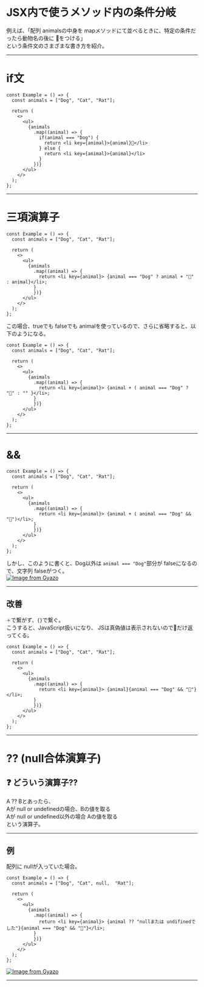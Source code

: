 # JSX内で使うメソッド内の条件分岐
例えば、「配列 animalsの中身を mapメソッドにて並べるときに、特定の条件だったら動物名の後に 🐶をつける」  
という条件文のさまざまな書き方を紹介。
***

# if文
~~~
const Example = () => {
  const animals = ["Dog", "Cat", "Rat"];

  return (
    <>
      <ul>
        {animals
          .map((animal) => {
            if(animal === "Dog") {
              return <li key={animal}>{animal}🐶</li>
            } else {
              return <li key={animal}>{animal}</li>
            }
          })}
      </ul>
    </>
  );
};
~~~
***

# 三項演算子
~~~
const Example = () => {
  const animals = ["Dog", "Cat", "Rat"];

  return (
    <>
      <ul>
        {animals
          .map((animal) => {
            return <li key={animal}> {animal === "Dog" ? animal + "🐶" : animal}</li>;
          }
          })}
      </ul>
    </>
  );
};
~~~
この場合、trueでも falseでも animalを使っているので、さらに省略すると、以下のようになる。
~~~
const Example = () => {
  const animals = ["Dog", "Cat", "Rat"];

  return (
    <>
      <ul>
        {animals
          .map((animal) => {
            return <li key={animal}> {animal + ( animal === "Dog" ? "🐶" : "" }</li>;
          }
          })}
      </ul>
    </>
  );
};
~~~
***

# &&
~~~
const Example = () => {
  const animals = ["Dog", "Cat", "Rat"];

  return (
    <>
      <ul>
        {animals
          .map((animal) => {
            return <li key={animal}> {animal + ( animal === "Dog" && "🐶")</li>;
          }
          })}
      </ul>
    </>
  );
};
~~~
しかし、このように書くと、Dog以外は `animal === "Dog"`部分が falseになるので、文字列 falseがつく。  
[![Image from Gyazo](https://i.gyazo.com/7c8dd834398651dcc9abcd4c93049440.png)](https://gyazo.com/7c8dd834398651dcc9abcd4c93049440)  
***

## 改善
`＋`で繋がず、`{}`で繋ぐ。  
こうすると、JavaScript扱いになり、 JSは真偽値は表示されないので🐶だけ返ってくる。
~~~
const Example = () => {
  const animals = ["Dog", "Cat", "Rat"];

  return (
    <>
      <ul>
        {animals
          .map((animal) => {
            return <li key={animal}> {animal}{animal === "Dog" && "🐶"}</li>;
          }
          })}
      </ul>
    </>
  );
};
~~~
***

# ?? (null合体演算子)
## ❓ どういう演算子??
A ?? Bとあったら、   
Aが null or undefinedの場合、Bの値を取る  
Aが null or undefined以外の場合 Aの値を取る  
という演算子。
***

## 例
配列に nullが入っていた場合。
~~~
const Example = () => {
  const animals = ["Dog", "Cat", null,  "Rat"];

  return (
    <>
      <ul>
        {animals
          .map((animal) => {
            return <li key={animal}> {animal ?? "nullまたは undifinedでした"}{animal === "Dog" && "🐶"}</li>;
          }
          })}
      </ul>
    </>
  );
};
~~~
[![Image from Gyazo](https://i.gyazo.com/350ccf70b50ee3d552eab1dcf073fda1.png)](https://gyazo.com/350ccf70b50ee3d552eab1dcf073fda1)
***
